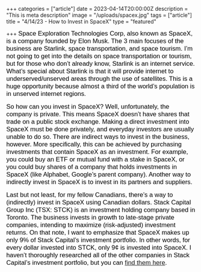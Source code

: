 +++
categories = ["article"]
date = 2023-04-14T20:00:00Z
description = "This is meta description"
image = "/uploads/spacex.jpg"
tags = ["article"]
title = "4/14/23 - How to Invest in SpaceX"
type = "featured"

+++
<span style="color:black"><span style="font-family:Arial; font-size:1.2em;">Space Exploration Technologies Corp, also known as SpaceX, is a company founded by Elon Musk. The 3 main focuses of the business are Starlink, space transportation, and space tourism. I’m not going to get into the details on space transportation or tourism, but for those who don’t already know, Starlink is an internet service. What’s special about Starlink is that it will provide internet to underserved/unserved areas through the use of satellites. This is a huge opportunity because almost a third of the world’s population is in unserved internet regions.</span></span>

<span style="color:black"><span style="font-family:Arial; font-size:1.2em;">So how can you invest in SpaceX? Well, unfortunately, the company is private. This means SpaceX doesn’t have shares that trade on a public stock exchange. Making a direct investment into SpaceX must be done privately, and everyday investors are usually unable to do so. There are indirect ways to invest in the business, however. More specifically, this can be achieved by purchasing investments that contain SpaceX as an investment. For example, you could buy an ETF or mutual fund with a stake in SpaceX, or you could buy shares of a company that holds investments in SpaceX (like Alphabet, Google’s parent company). Another way to indirectly invest in SpaceX is to invest in its partners and suppliers.</span></span>

<span style="color:black"><span style="font-family:Arial; font-size:1.2em;">Last but not least, for my fellow Canadians, there’s a way to (indirectly) invest in SpaceX using Canadian dollars. Stack Capital Group Inc (TSX: STCK) is an investment holding company based in Toronto. The business invests in growth to late-stage private companies, intending to maximize (risk-adjusted) investment returns. On that note, I want to emphasize that SpaceX makes up only 9% of Stack Capital’s investment portfolio. In other words, for every dollar invested into STCK, only 9¢ is invested into SpaceX. I haven’t thoroughly researched all of the other companies in Stack Capital’s investment portfolio, but you can [find them here](https://www.stackcapitalgroup.com/investment).</span></span>